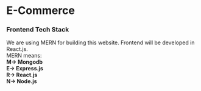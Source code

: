 # E-Commerce
### Frontend Tech Stack
<p>
We are using MERN for building this website. Frontend will be developed in React.js.<br>
MERN means:<br>
<b>M-> Mongodb<br>
E-> Express.js<br>
R-> React.js<br>
N-> Node.js</b>
</p>

